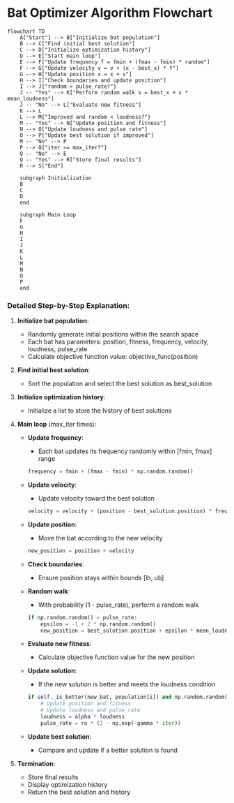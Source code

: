 # Bat Optimizer Algorithm Flowchart

```mermaid
flowchart TD
    A["Start"] --> B["Initialize bat population"]
    B --> C["Find initial best solution"]
    C --> D["Initialize optimization history"]
    D --> E["Start main loop"]
    E --> F["Update frequency f = fmin + (fmax - fmin) * random"]
    F --> G["Update velocity v = v + (x - best_x) * f"]
    G --> H["Update position x = x + v"]
    H --> I["Check boundaries and update position"]
    I --> J{"random > pulse_rate?"}
    J -- "Yes" --> K["Perform random walk x = best_x + ε * mean_loudness"]
    J -- "No" --> L["Evaluate new fitness"]
    K --> L
    L --> M{"Improved and random < loudness?"}
    M -- "Yes" --> N["Update position and fitness"]
    N --> O["Update loudness and pulse rate"]
    O --> P["Update best solution if improved"]
    M -- "No" --> P
    P --> Q{"iter >= max_iter?"}
    Q -- "No" --> E
    Q -- "Yes" --> R["Store final results"]
    R --> S["End"]
    
    subgraph Initialization
    B
    C
    D
    end
    
    subgraph Main Loop
    F
    G
    H
    I
    J
    K
    L
    M
    N
    O
    P
    end
```

### Detailed Step-by-Step Explanation:

1. **Initialize bat population**:
   - Randomly generate initial positions within the search space
   - Each bat has parameters: position, fitness, frequency, velocity, loudness, pulse_rate
   - Calculate objective function value: objective_func(position)

2. **Find initial best solution**:
   - Sort the population and select the best solution as best_solution

3. **Initialize optimization history**:
   - Initialize a list to store the history of best solutions

4. **Main loop** (max_iter times):
   - **Update frequency**:
     * Each bat updates its frequency randomly within [fmin, fmax] range
     ```python
     frequency = fmin + (fmax - fmin) * np.random.random()
     ```

   - **Update velocity**:
     * Update velocity toward the best solution
     ```python
     velocity = velocity + (position - best_solution.position) * frequency
     ```

   - **Update position**:
     * Move the bat according to the new velocity
     ```python
     new_position = position + velocity
     ```

   - **Check boundaries**:
     * Ensure position stays within bounds [lb, ub]

   - **Random walk**:
     * With probability (1 - pulse_rate), perform a random walk
     ```python
     if np.random.random() > pulse_rate:
         epsilon = -1 + 2 * np.random.random()
         new_position = best_solution.position + epsilon * mean_loudness
     ```

   - **Evaluate new fitness**:
     * Calculate objective function value for the new position

   - **Update solution**:
     * If the new solution is better and meets the loudness condition
     ```python
     if self._is_better(new_bat, population[i]) and np.random.random() < loudness:
         # Update position and fitness
         # Update loudness and pulse rate
         loudness = alpha * loudness
         pulse_rate = ro * (1 - np.exp(-gamma * iter))
     ```

   - **Update best solution**:
     * Compare and update if a better solution is found

5. **Termination**:
   - Store final results
   - Display optimization history
   - Return the best solution and history
